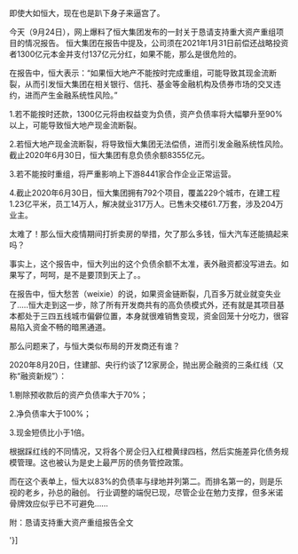 即使大如恒大，现在也是趴下身子来逼宫了。

今天（9月24日），网上爆料了恒大集团发布的一封关于恳请支持重大资产重组项目的情况报告。 恒大集团在报告中提及，公司须在2021年1月31日前偿还战略投资者1300亿元本金并支付137亿元分红，如果不能，那么是很危险的。

在报告中，恒大表示：“如果恒大地产不能按时完成重组，可能导致其现金流断裂，从而引发恒大集团在相关银行、信托、基金等金融机构及债券市场的交叉违约，进而产生金融系统性风险。”

1.若不能按时还款，1300亿元将由权益变为负债，资产负债率将大幅攀升至90%以上，可能导致恒大地产现金流断裂。

2.若恒大地产现金流断裂，将导致恒大集团无法偿债，进而引发金融系统性风险。截止2020年6月30日，恒大集团有息负债余额8355亿元。

3.若不能按时重组，将严重影响上下游8441家合作企业正常运营。

4.截止2020年6月30日，恒大集团拥有792个项目，覆盖229个城市，在建工程1.23亿平米，员工14万人，解决就业317万人。已售未交楼61.7万套，涉及204万业主。

太难了！那么恒大疫情期间打折卖房的举措，欠了那么多钱，恒大汽车还能搞起来吗？

事实上，这个报告中，恒大列出的这个负债余额不太准，表外融资都没写进去。如果写了，呵呵，是不是要顶到天上了。。

在报告中，恒大愁苦（weixie）的说，如果资金链断裂，几百多万就业就变失业了&#8230;..恒大走到这一步，除了所有开发商共有的高负债模式外，还有就是其项目基本都处于三四五线城市偏僻位置，本身就很难销售变现，资金回笼十分吃力，很容易陷入资金不畅的暗黑通道。

那么问题来了，与恒大类似布局的开发商还有谁？

2020年8月20日，住建部、央行约谈了12家房企，抛出房企融资的三条红线（又称“融资新规”）：

1.剔除预收款后的资产负债率大于70%；

2.净负债率大于100%；

3.现金短债比小于1倍。

根据踩红线的不同情况，又将各个房企归入红橙黄绿四档，然后实施差异化债务规模管理。这也被认为是史上最严厉的债务管控政策。

而在这个表单上，恒大以83%的负债率与绿地并列第二。而排名第一的，则是乐视的老乡，孙总的融创。 行业调整的端倪已现，尽管企业在勉力支撑，但多米诺骨牌效应似乎已不可避免&#8230;&#8230;

附：恳请支持重大资产重组报告全文

'}]